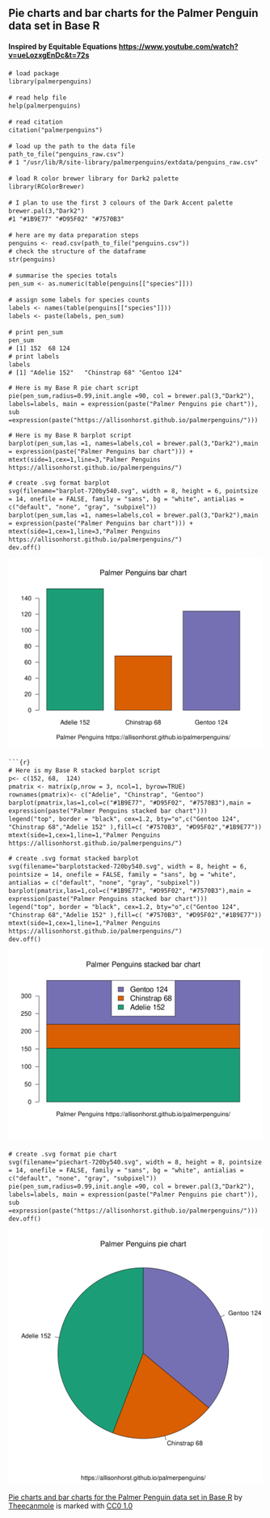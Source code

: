 

## Pie charts and bar charts for the Palmer Penguin data set in Base R

#### Inspired by Equitable Equations https://www.youtube.com/watch?v=ueLozxgEnDc&t=72s
```{r}
# load package
library(palmerpenguins)

# read help file
help(palmerpenguins)

# read citation
citation("palmerpenguins")

# load up the path to the data file
path_to_file("penguins_raw.csv")
# 1 "/usr/lib/R/site-library/palmerpenguins/extdata/penguins_raw.csv"

# load R color brewer library for Dark2 palette
library(RColorBrewer)

# I plan to use the first 3 colours of the Dark Accent palette
brewer.pal(3,"Dark2")
#1 "#1B9E77" "#D95F02" "#7570B3"

# here are my data preparation steps
penguins <- read.csv(path_to_file("penguins.csv"))
# check the structure of the dataframe
str(penguins)

# summarise the species totals
pen_sum <- as.numeric(table(penguins[["species"]]))

# assign some labels for species counts
labels <- names(table(penguins[["species"]]))
labels <- paste(labels, pen_sum)

# print pen_sum
pen_sum
# [1] 152  68 124
# print labels
labels
# [1] "Adelie 152"   "Chinstrap 68" "Gentoo 124"
```
```{r}
# Here is my Base R pie chart script
pie(pen_sum,radius=0.99,init.angle =90, col = brewer.pal(3,"Dark2"), labels=labels, main = expression(paste("Palmer Penguins pie chart")), sub =expression(paste("https://allisonhorst.github.io/palmerpenguins/")))
```
```{r}
# Here is my Base R barplot script
barplot(pen_sum,las =1, names=labels,col = brewer.pal(3,"Dark2"),main = expression(paste("Palmer Penguins bar chart"))) +
mtext(side=1,cex=1,line=3,"Palmer Penguins https://allisonhorst.github.io/palmerpenguins/")
```
```{r}
# create .svg format barplot
svg(filename="barplot-720by540.svg", width = 8, height = 6, pointsize = 14, onefile = FALSE, family = "sans", bg = "white", antialias = c("default", "none", "gray", "subpixel"))
barplot(pen_sum,las =1, names=labels,col = brewer.pal(3,"Dark2"),main = expression(paste("Palmer Penguins bar chart"))) +
mtext(side=1,cex=1,line=3,"Palmer Penguins https://allisonhorst.github.io/palmerpenguins/")
dev.off()
```
![](barplot-720by540.svg)
```
```{r}
# Here is my Base R stacked barplot script
p<- c(152, 68,  124)
pmatrix <- matrix(p,nrow = 3, ncol=1, byrow=TRUE)
rownames(pmatrix)<- c("Adelie", "Chinstrap", "Gentoo")
barplot(pmatrix,las=1,col=c("#1B9E77", "#D95F02", "#7570B3"),main = expression(paste("Palmer Penguins stacked bar chart")))
legend("top", border = "black", cex=1.2, bty="o",c("Gentoo 124", "Chinstrap 68","Adelie 152" ),fill=c( "#7570B3", "#D95F02","#1B9E77"))
mtext(side=1,cex=1,line=1,"Palmer Penguins https://allisonhorst.github.io/palmerpenguins/")
```
```{r}
# create .svg format stacked barplot
svg(filename="barplotstacked-720by540.svg", width = 8, height = 6, pointsize = 14, onefile = FALSE, family = "sans", bg = "white", antialias = c("default", "none", "gray", "subpixel"))
barplot(pmatrix,las=1,col=c("#1B9E77", "#D95F02", "#7570B3"),main = expression(paste("Palmer Penguins stacked bar chart")))
legend("top", border = "black", cex=1.2, bty="o",c("Gentoo 124", "Chinstrap 68","Adelie 152" ),fill=c( "#7570B3", "#D95F02","#1B9E77"))
mtext(side=1,cex=1,line=1,"Palmer Penguins https://allisonhorst.github.io/palmerpenguins/")
dev.off()
```
![](barplotstacked-720by540.svg)

```{r}
# create .svg format pie chart
svg(filename="piechart-720by540.svg", width = 8, height = 8, pointsize = 14, onefile = FALSE, family = "sans", bg = "white", antialias = c("default", "none", "gray", "subpixel"))
pie(pen_sum,radius=0.99,init.angle =90, col = brewer.pal(3,"Dark2"), labels=labels, main = expression(paste("Palmer Penguins pie chart")), sub =expression(paste("https://allisonhorst.github.io/palmerpenguins/")))
dev.off()
```
![](piechart-720by540.svg)

<p xmlns:cc="http://creativecommons.org/ns#" xmlns:dct="http://purl.org/dc/terms/"><a property="dct:title" rel="cc:attributionURL" href="https://github.com/theecanmole/penguins">Pie charts and bar charts for the Palmer Penguin data set in Base R</a> by <a rel="cc:attributionURL dct:creator" property="cc:attributionName" href="https://github.com/theecanmole">Theecanmole</a> is marked with <a href="https://creativecommons.org/publicdomain/zero/1.0/?ref=chooser-v1" target="_blank" rel="license noopener noreferrer" style="display:inline-block;">CC0 1.0<img style="height:22px!important;margin-left:3px;vertical-align:text-bottom;" src="https://mirrors.creativecommons.org/presskit/icons/cc.svg?ref=chooser-v1" alt=""><img style="height:22px!important;margin-left:3px;vertical-align:text-bottom;" src="https://mirrors.creativecommons.org/presskit/icons/zero.svg?ref=chooser-v1" alt=""></a></p> 

